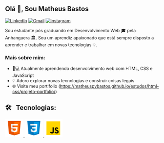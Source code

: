 ## Olá 👋, Sou Matheus Bastos


<a href="https://www.linkedin.com/in/matheusvbastos/" target="_blank"><img alt="LinkedIn" src="https://img.shields.io/badge/linkedin-%230077B5.svg?&style=for-the-badge&logo=linkedin&logoColor=white" /></a> <a href="mailto:matheuspvbastos@gmail.com" target="_blank"><img alt="Gmail" src="https://img.shields.io/badge/gmail-%230077B5.svg?&style=for-the-badge&logo=gmail&logoColor=white" /></a> <a href="instagram.com/matbastos_" target="_blank"><img alt="instagram" src="https://img.shields.io/badge/Instagram-%230077B5.svg?&style=for-the-badge&logo=gmail&logoColor=white" /></a>

Sou estudante pós graduando em Desenvolvimento Web 🎓 pela Anhanguera 🏛. Sou um aprendiz apaixonado que está sempre disposto a aprender e trabalhar em novas tecnologias 💡. 

### Mais sobre mim:

- 👨💻 Atualmente aprendendo desenvolvimento web com HTML, CSS e JavaScript 
- 💡 Adoro explorar novas tecnologias e construir coisas legais
- 🌐 Visite meu portifolio (https://matheuspvbastos.github.io/estudos/html-css/projeto-portfolio/)

<h2> 🛠 &nbsp; Tecnologias: </h2>

<a href="https://www.w3.org/html/" target="_blank"> <img src="images/html.png" alt="html5" width="60" height="60"/> </a> <a href="https://www.w3schools.com/css/" target="_blank"> <img src="images/css.png" alt="css3" width="60" height="60"/> <a href="https://developer.mozilla.org/en-US/docs/Web/JavaScript" target="_blank"> <img src="images/javascript.png" alt="javascript" width="60" height="60"/> </a>
